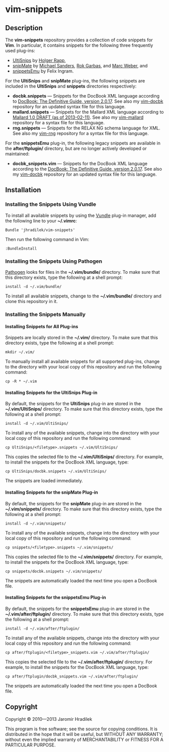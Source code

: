 # vim-snippets

## Description

The **vim-snippets** repository provides a collection of code snippets for **Vim**. In particular, it contains snippets for the following three frequently used plug-ins:

* [UltiSnips](https://github.com/SirVer/ultisnips) by [Holger Rapp](https://github.com/SirVer),
* [snipMate](https://github.com/msanders/snipmate.vim) by [Michael Sanders](https://github.com/msanders), [Rok Garbas](https://github.com/garbas), and [Marc Weber](https://github.com/MarcWeber), and
* [snippetsEmu](http://www.vim.org/scripts/script.php?script_id=1318) by Felix Ingram.

For the **UltiSnips** and **snipMate** plug-ins, the following snippets are included in the **UltiSnips** and **snippets** directories respectively:

* **docbk.snippets** — Snippets for the DocBook XML language according to [DocBook: The Definitive Guide, version 2.0.17](http://www.docbook.org/tdg/). See also my [vim-docbk](https://github.com/jhradilek/vim-docbk) repository for an updated syntax file for this language.
* **mallard.snippets** — Snippets for the Mallard XML language according to [Mallard 1.0 DRAFT (as of 2013-02-11)](http://projectmallard.org/1.0/index.html). See also my [vim-mallard](https://github.com/jhradilek/vim-mallard) repository for a syntax file for this language.
* **rng.snippets** — Snippets for the RELAX NG schema language for XML. See also my [vim-rng](https://github.com/jhradilek/vim-rng) repository for a syntax file for this language.

For the **snippetsEmu** plug-in, the following legacy snippets are available in the **after/ftplugin/** directory, but are no longer actively developed or maintained:

* **docbk_snippets.vim** — Snippets for the DocBook XML language according to the [DocBook: The Definitive Guide, version 2.0.17](http://www.docbook.org/tdg/). See also my [vim-docbk](https://github.com/jhradilek/vim-docbk) repository for an updated syntax file for this language.

## Installation

### Installing the Snippets Using Vundle

To install all available snippets by using the [Vundle](https://github.com/gmarik/vundle) plug-in manager, add the following line to your **~/.vimrc**:

    Bundle 'jhradilek/vim-snippets'

Then run the following command in Vim:

    :BundleInstall

### Installing the Snippets Using Pathogen

[Pathogen](https://github.com/tpope/vim-pathogen) looks for files in the **~/.vim/bundle/** directory. To make sure that this directory exists, type the following at a shell prompt:

    install -d ~/.vim/bundle/

To install all available snippets, change to the **~/.vim/bundle/** directory and clone this repository in it.

### Installing the Snippets Manually

#### Installing Snippets for All Plug-ins

Snippets are locally stored in the **~/.vim/** directory. To make sure that this directory exists, type the following at a shell prompt:

    mkdir ~/.vim/

To manually install all available snippets for all supported plug-ins, change to the directory with your local copy of this repository and run the following command:

    cp -R * ~/.vim

#### Installing Snippets for the UltiSnips Plug-in

By default, the snippets for the **UltiSnips** plug-in are stored in the **~/.vim/UltiSnips/** directory. To make sure that this directory exists, type the following at a shell prompt:

    install -d ~/.vim/UltiSnips/

To install any of the available snippets, change into the directory with your local copy of this repository and run the following command:

    cp UltiSnips/<filetype>.snippets ~/.vim/UltiSnips/

This copies the selected file to the **~/.vim/UltiSnips/** directory. For example, to install the snippets for the DocBook XML language, type:

    cp UltiSnips/docbk.snippets ~/.vim/UltiSnips/

The snippets are loaded immediately.

#### Installing Snippets for the snipMate Plug-in

By default, the snippets for the **snipMate** plug-in are stored in the **~/.vim/snippets/** directory. To make sure that this directory exists, type the following at a shell prompt:

    install -d ~/.vim/snippets/

To install any of the available snippets, change into the directory with your local copy of this repository and run the following command:

    cp snippets/<filetype>.snippets ~/.vim/snippets/

This copies the selected file to the **~/.vim/snippets/** directory. For example, to install the snippets for the DocBook XML language, type:

    cp snippets/docbk.snippets ~/.vim/snippets/

The snippets are automatically loaded the next time you open a DocBook file.

#### Installing Snippets for the snippetsEmu Plug-in

By default, the snippets for the **snippetsEmu** plug-in are stored in the **~/.vim/after/ftplugin/** directory. To make sure that this directory exists, type the following at a shell prompt:

    install -d ~/.vim/after/ftplugin/

To install any of the available snippets, change into the directory with your local copy of this repository and run the following command:

    cp after/ftplugin/<filetype>_snippets.vim ~/.vim/after/ftplugin/

This copies the selected file to the **~/.vim/after/ftplugin/** directory. For example, to install the snippets for the DocBook XML language, type:

    cp after/ftplugin/docbk_snippets.vim ~/.vim/after/ftplugin/

The snippets are automatically loaded the next time you open a DocBook file.

## Copyright

Copyright © 2010—2013 Jaromir Hradilek

This program is free software; see the source for copying conditions. It is distributed in the hope that it will be useful, but WITHOUT ANY WARRANTY; without even the implied warranty of MERCHANTABILITY or FITNESS FOR A PARTICULAR PURPOSE.
